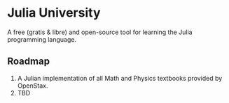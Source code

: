 # Julia University
A free (gratis & libre) and open-source tool for learning the Julia programming language.

## Roadmap
1. A Julian implementation of all Math and Physics textbooks provided by OpenStax.
2. TBD
